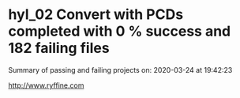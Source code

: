 # hyl_02 Convert with PCDs completed with 0 % success and 182 failing files

Summary of passing and failing projects on: 2020-03-24 at 19:42:23

http://www.ryffine.com
